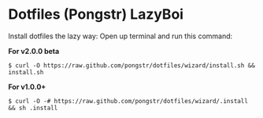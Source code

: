 Dotfiles (Pongstr) LazyBoi
==========================

Install dotfiles the lazy way: Open up terminal and run this command:

**For v2.0.0 beta**

```shell
$ curl -O https://raw.github.com/pongstr/dotfiles/wizard/install.sh && install.sh
```

**For v1.0.0+**

```shell
$ curl -O -# https://raw.github.com/pongstr/dotfiles/wizard/.install && sh .install
```
